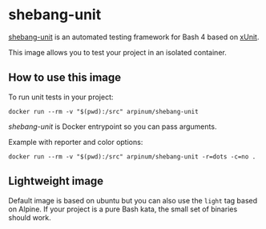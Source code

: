# shebang-unit

[shebang-unit] is an automated testing framework for Bash 4 based on [xUnit].

This image allows you to test your project in an isolated container.

## How to use this image

To run unit tests in your project:

```
docker run --rm -v "$(pwd):/src" arpinum/shebang-unit
```

*shebang-unit* is Docker entrypoint so you can pass arguments.

Example with reporter and color options:

```
docker run --rm -v "$(pwd):/src" arpinum/shebang-unit -r=dots -c=no .
```

## Lightweight image

Default image is based on ubuntu but you can also use the `light` tag based on Alpine. If your project is a pure Bash kata, the small set of binaries should work.


[shebang-unit]: https://github.com/arpinum-oss/shebang-unit
[xUnit]: http://wikipedia.org/wiki/XUnit
